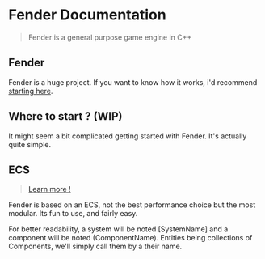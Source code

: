 # Fender Documentation

> Fender is a general purpose game engine in C++

## Fender

Fender is a huge project. If you want to know how it works, i'd recommend [starting here](./Fender).

## Where to start ? (WIP)

It might seem a bit complicated getting started with Fender. It's actually quite simple.

## ECS
> [Learn more !](./ecs.md)

Fender is based on an ECS, not the best performance choice but the most modular. Its fun to use, and fairly easy. 

For better readability, a system will be noted [SystemName] and a component will be noted (ComponentName). Entities being collections of Components, we'll simply call them by a their name.